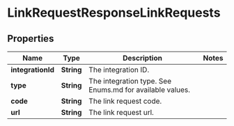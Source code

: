 
# LinkRequestResponseLinkRequests

## Properties
Name | Type | Description | Notes
------------ | ------------- | ------------- | -------------
**integrationId** | **String** | The integration ID. | 
**type** | **String** | The integration type. See Enums.md for available values. | 
**code** | **String** | The link request code. | 
**url** | **String** | The link request url. | 



